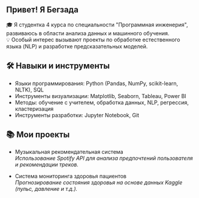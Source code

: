 ## Привет! Я Бегзада  

🎓 Я студентка 4 курса по специальности "Программная инженерия", развиваюсь в области анализа данных и машинного обучения.  
💡 Особый интерес вызывают проекты по обработке естественного языка (NLP) и разработке предсказательных моделей.  

## 🛠️ Навыки и инструменты
- Языки программирования: Python (Pandas, NumPy, scikit-learn, NLTK), SQL  
- Инструменты визуализации: Matplotlib, Seaborn, Tableau, Power BI  
- Методы: обучение с учителем, обработка данных, NLP, регрессия, кластеризация  
- Инструменты разработки: Jupyter Notebook, Git  

## 📚 Мои проекты
- Музыкальная рекомендательная система  
  *Использование Spotify API для анализа предпочтений пользователя и рекомендации треков.*  

- Система мониторинга здоровья пациентов  
  *Прогнозирование состояния здоровья на основе данных Kaggle (пульс, давление и т.д.).*  
